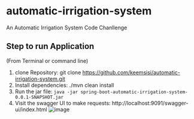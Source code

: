 # automatic-irrigation-system
An Automatic Irrigation System Code Chanllenge

## Step to run Application
(From Terminal or command line)
1. clone Repository: git clone https://github.com/keemsisi/automatic-irrigation-system.git
2. Install dependencies: ./mvn clean install
3. Run the jar file: ```java -jar spring-boot-automatic-irrigation-system-0.0.1-SNAPSHOT.jar```
4. Visit the swagger UI to make requests: http://localhost:9091/swagger-ui/index.html
![image](https://user-images.githubusercontent.com/7439375/208993100-bcd9d4cb-1170-49d5-b27a-25826b67859d.png)

